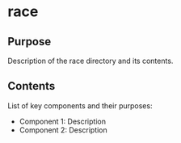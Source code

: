 # race

## Purpose
Description of the race directory and its contents.

## Contents
List of key components and their purposes:
- Component 1: Description
- Component 2: Description
